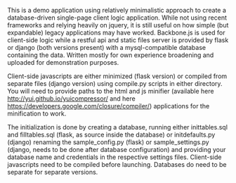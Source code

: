 This is a demo application using relatively minimalistic approach to create a database-driven single-page client logic application.
While not using recent frameworks and relying heavily on jquery, it is still useful on how simple (but expandable) legacy applications may have worked.
Backbone.js is used for client-side logic while a restful api and static files server is provided by flask or django (both versions present) with a mysql-compatible database containing the data. Written mostly for own experience broadening and uploaded for demonstration purposes.

Client-side javascripts are either minimized (flask version) or compiled from separate files (django version) using compile.py scripts in either directory. You will need to provide paths to the html and js minifier (available here http://yui.github.io/yuicompressor/ and here https://developers.google.com/closure/compiler/) applications for the minification to work.

The initialization is done by creating a database, running either inittables.sql and filltables.sql (flask, as source inside the database) or initdefaults.py (django) renaming the sample_config.py (flask) or sample_settings.py (django, needs to be done after database configuration) and providing your database name and credentials in the respective settings files. Client-side javascripts need to be compiled before launching.
Databases do need to be separate for separate versions.
